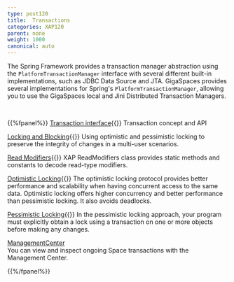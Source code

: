 ```yaml
---
type: post120
title:  Transactions
categories: XAP120
parent: none
weight: 1000
canonical: auto
---
```




The Spring Framework provides a transaction manager abstraction using the `PlatformTransactionManager` interface with several different built-in implementations, such as JDBC Data Source and JTA. GigaSpaces provides several implementations for Spring's `PlatformTransactionManager`, allowing you to use the GigaSpaces local and Jini Distributed Transaction Managers.


<br>

{{%fpanel%}}
[Transaction interface](./transaction-management.html){{<wbr>}}
Transaction concept and API

[Locking and Blocking](./transaction-locking-and-blocking.html){{<wbr>}}
Using optimistic and pessimistic locking to preserve the integrity of changes in a multi-user scenarios.

[Read Modifiers](./transaction-read-modifiers.html){{<wbr>}}
XAP ReadModifiers class provides static methods and constants to decode read-type modifiers.

[Optimistic Locking](./transaction-optimistic-locking.html){{<wbr>}}
The optimistic locking protocol provides better performance and scalability when having concurrent access to the same data. Optimistic locking offers higher concurrency and better performance than pessimistic locking. It also avoids deadlocks.

[Pessimistic Locking](./transaction-pessimistic-locking.html){{<wbr>}}
In the pessimistic locking approach, your program must explicitly obtain a lock using a transaction on one or more objects before making any changes.

[ManagementCenter]({{%currentadmurl%}}/gigaspaces-browser-transaction-view.html)<br>
You can view and inspect ongoing Space transactions with the Management Center.

{{%/fpanel%}}
